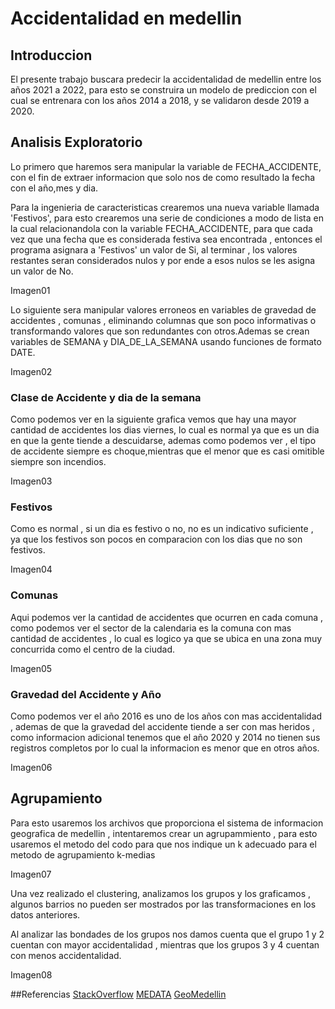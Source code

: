 # Accidentalidad en medellin

## Introduccion

El presente trabajo buscara predecir la accidentalidad de medellin entre los años 2021 a 2022, para esto se construira un modelo de prediccion con el cual se entrenara con los años 2014 a 2018, y se validaron desde 2019 a 2020.

## Analisis Exploratorio
Lo primero que haremos sera manipular la variable de FECHA_ACCIDENTE, con el fin de extraer informacion que solo nos de como resultado la fecha con el año,mes y dia.

Para la ingenieria de caracteristicas crearemos una nueva variable llamada 'Festivos', para esto crearemos una serie de condiciones a modo de lista en la cual relacionandola con la variable FECHA_ACCIDENTE, para que cada vez que una fecha que es considerada festiva sea encontrada , entonces el programa asignara a 'Festivos' un valor de Si, al terminar , los valores restantes seran considerados nulos y por ende a esos nulos se les asigna un valor de No.

Imagen01
![]()

Lo siguiente sera manipular valores erroneos en variables de gravedad de accidentes , comunas , eliminando columnas que son poco informativas o transformando valores que son redundantes con otros.Ademas se crean variables de SEMANA y DIA_DE_LA_SEMANA usando funciones de formato DATE.

Imagen02
![]()

### Clase de Accidente y dia de la semana
Como podemos ver en la siguiente grafica vemos que hay una mayor cantidad de accidentes los dias viernes, lo cual es normal ya que es un dia en que la gente tiende a descuidarse, ademas como podemos ver , el tipo de accidente siempre es choque,mientras que el menor que es casi omitible siempre son incendios.

Imagen03
![]()

### Festivos
Como es normal , si un dia es festivo o no, no es un indicativo suficiente , ya que los festivos son pocos en comparacion con los dias que no son festivos.

Imagen04
![]()
### Comunas
Aqui podemos ver la cantidad de accidentes  que ocurren en cada comuna , como podemos ver el sector de la calendaria es la comuna con mas cantidad de accidentes , lo cual  es logico ya que se ubica en una zona muy concurrida como el centro de la ciudad.

Imagen05
![]()
### Gravedad del Accidente y Año
Como podemos ver el año 2016 es uno de los años con mas accidentalidad , ademas de que la gravedad del accidente tiende a ser con mas heridos , como informacion adicional tenemos que el año 2020 y 2014 no tienen sus registros completos por lo cual la informacion es menor que en otros años.

Imagen06
![]()
## Agrupamiento
Para esto usaremos los archivos que proporciona el sistema de informacion geografica de medellin , intentaremos crear un agrupammiento , para esto usaremos el metodo del codo para que nos indique un k adecuado para el metodo de agrupamiento k-medias

Imagen07
![]()

Una vez realizado el clustering, analizamos los grupos y los graficamos , algunos barrios no pueden ser mostrados por las transformaciones en los datos anteriores.

Al analizar las bondades de los grupos nos damos cuenta que el grupo 1 y 2 cuentan con mayor accidentalidad , mientras que los grupos 3 y 4 cuentan con menos accidentalidad.



Imagen08
![]()

##Referencias
[StackOverflow](https://stackoverflow.com/)
[MEDATA](http://medata.gov.co/dataset/incidentes-viales)
[GeoMedellin](https://geomedellin-m-medellin.opendata.arcgis.com/datasets/limite-barrio-vereda-catastral/explore?location=6.268865%2C-75.595576%2C12.61)
